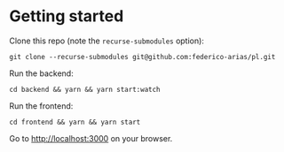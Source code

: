 # Getting started

Clone this repo (note the `recurse-submodules` option):

```
git clone --recurse-submodules git@github.com:federico-arias/pl.git
```

Run the backend:

```
cd backend && yarn && yarn start:watch
```

Run the frontend:

```
cd frontend && yarn && yarn start
```

Go to [http://localhost:3000][dev] on your browser.

[dev]: http://localhost:3000
